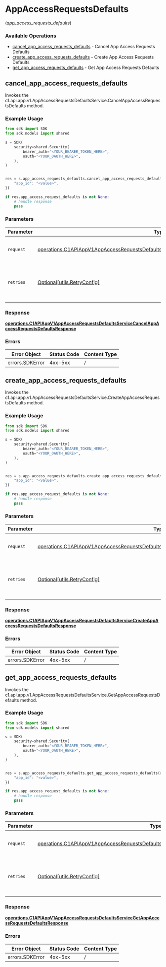 # AppAccessRequestsDefaults
(*app_access_requests_defaults*)

### Available Operations

* [cancel_app_access_requests_defaults](#cancel_app_access_requests_defaults) - Cancel App Access Requests Defaults
* [create_app_access_requests_defaults](#create_app_access_requests_defaults) - Create App Access Requests Defaults
* [get_app_access_requests_defaults](#get_app_access_requests_defaults) - Get App Access Requests Defaults

## cancel_app_access_requests_defaults

Invokes the c1.api.app.v1.AppAccessRequestsDefaultsService.CancelAppAccessRequestsDefaults method.

### Example Usage

```python
from sdk import SDK
from sdk.models import shared

s = SDK(
    security=shared.Security(
        bearer_auth="<YOUR_BEARER_TOKEN_HERE>",
        oauth="<YOUR_OAUTH_HERE>",
    ),
)


res = s.app_access_requests_defaults.cancel_app_access_requests_defaults(request={
    "app_id": "<value>",
})

if res.app_access_request_defaults is not None:
    # handle response
    pass

```

### Parameters

| Parameter                                                                                                                                                                                                  | Type                                                                                                                                                                                                       | Required                                                                                                                                                                                                   | Description                                                                                                                                                                                                |
| ---------------------------------------------------------------------------------------------------------------------------------------------------------------------------------------------------------- | ---------------------------------------------------------------------------------------------------------------------------------------------------------------------------------------------------------- | ---------------------------------------------------------------------------------------------------------------------------------------------------------------------------------------------------------- | ---------------------------------------------------------------------------------------------------------------------------------------------------------------------------------------------------------- |
| `request`                                                                                                                                                                                                  | [operations.C1APIAppV1AppAccessRequestsDefaultsServiceCancelAppAccessRequestsDefaultsRequest](../../models/operations/c1apiappv1appaccessrequestsdefaultsservicecancelappaccessrequestsdefaultsrequest.md) | :heavy_check_mark:                                                                                                                                                                                         | The request object to use for the request.                                                                                                                                                                 |
| `retries`                                                                                                                                                                                                  | [Optional[utils.RetryConfig]](../../models/utils/retryconfig.md)                                                                                                                                           | :heavy_minus_sign:                                                                                                                                                                                         | Configuration to override the default retry behavior of the client.                                                                                                                                        |


### Response

**[operations.C1APIAppV1AppAccessRequestsDefaultsServiceCancelAppAccessRequestsDefaultsResponse](../../models/operations/c1apiappv1appaccessrequestsdefaultsservicecancelappaccessrequestsdefaultsresponse.md)**
### Errors

| Error Object    | Status Code     | Content Type    |
| --------------- | --------------- | --------------- |
| errors.SDKError | 4xx-5xx         | */*             |

## create_app_access_requests_defaults

Invokes the c1.api.app.v1.AppAccessRequestsDefaultsService.CreateAppAccessRequestsDefaults method.

### Example Usage

```python
from sdk import SDK
from sdk.models import shared

s = SDK(
    security=shared.Security(
        bearer_auth="<YOUR_BEARER_TOKEN_HERE>",
        oauth="<YOUR_OAUTH_HERE>",
    ),
)


res = s.app_access_requests_defaults.create_app_access_requests_defaults(request={
    "app_id": "<value>",
})

if res.app_access_request_defaults is not None:
    # handle response
    pass

```

### Parameters

| Parameter                                                                                                                                                                                                  | Type                                                                                                                                                                                                       | Required                                                                                                                                                                                                   | Description                                                                                                                                                                                                |
| ---------------------------------------------------------------------------------------------------------------------------------------------------------------------------------------------------------- | ---------------------------------------------------------------------------------------------------------------------------------------------------------------------------------------------------------- | ---------------------------------------------------------------------------------------------------------------------------------------------------------------------------------------------------------- | ---------------------------------------------------------------------------------------------------------------------------------------------------------------------------------------------------------- |
| `request`                                                                                                                                                                                                  | [operations.C1APIAppV1AppAccessRequestsDefaultsServiceCreateAppAccessRequestsDefaultsRequest](../../models/operations/c1apiappv1appaccessrequestsdefaultsservicecreateappaccessrequestsdefaultsrequest.md) | :heavy_check_mark:                                                                                                                                                                                         | The request object to use for the request.                                                                                                                                                                 |
| `retries`                                                                                                                                                                                                  | [Optional[utils.RetryConfig]](../../models/utils/retryconfig.md)                                                                                                                                           | :heavy_minus_sign:                                                                                                                                                                                         | Configuration to override the default retry behavior of the client.                                                                                                                                        |


### Response

**[operations.C1APIAppV1AppAccessRequestsDefaultsServiceCreateAppAccessRequestsDefaultsResponse](../../models/operations/c1apiappv1appaccessrequestsdefaultsservicecreateappaccessrequestsdefaultsresponse.md)**
### Errors

| Error Object    | Status Code     | Content Type    |
| --------------- | --------------- | --------------- |
| errors.SDKError | 4xx-5xx         | */*             |

## get_app_access_requests_defaults

Invokes the c1.api.app.v1.AppAccessRequestsDefaultsService.GetAppAccessRequestsDefaults method.

### Example Usage

```python
from sdk import SDK
from sdk.models import shared

s = SDK(
    security=shared.Security(
        bearer_auth="<YOUR_BEARER_TOKEN_HERE>",
        oauth="<YOUR_OAUTH_HERE>",
    ),
)


res = s.app_access_requests_defaults.get_app_access_requests_defaults(request={
    "app_id": "<value>",
})

if res.app_access_request_defaults is not None:
    # handle response
    pass

```

### Parameters

| Parameter                                                                                                                                                                                            | Type                                                                                                                                                                                                 | Required                                                                                                                                                                                             | Description                                                                                                                                                                                          |
| ---------------------------------------------------------------------------------------------------------------------------------------------------------------------------------------------------- | ---------------------------------------------------------------------------------------------------------------------------------------------------------------------------------------------------- | ---------------------------------------------------------------------------------------------------------------------------------------------------------------------------------------------------- | ---------------------------------------------------------------------------------------------------------------------------------------------------------------------------------------------------- |
| `request`                                                                                                                                                                                            | [operations.C1APIAppV1AppAccessRequestsDefaultsServiceGetAppAccessRequestsDefaultsRequest](../../models/operations/c1apiappv1appaccessrequestsdefaultsservicegetappaccessrequestsdefaultsrequest.md) | :heavy_check_mark:                                                                                                                                                                                   | The request object to use for the request.                                                                                                                                                           |
| `retries`                                                                                                                                                                                            | [Optional[utils.RetryConfig]](../../models/utils/retryconfig.md)                                                                                                                                     | :heavy_minus_sign:                                                                                                                                                                                   | Configuration to override the default retry behavior of the client.                                                                                                                                  |


### Response

**[operations.C1APIAppV1AppAccessRequestsDefaultsServiceGetAppAccessRequestsDefaultsResponse](../../models/operations/c1apiappv1appaccessrequestsdefaultsservicegetappaccessrequestsdefaultsresponse.md)**
### Errors

| Error Object    | Status Code     | Content Type    |
| --------------- | --------------- | --------------- |
| errors.SDKError | 4xx-5xx         | */*             |

